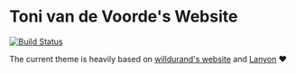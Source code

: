 Toni van de Voorde's Website
============================

[![Build
Status](https://travis-ci.org/tonivdv/tonivdv.github.com.png?branch=master)](https://travis-ci.org/tonivdv/tonivdv.github.com)

The current theme is heavily based on [willdurand's website](https://github.com/willdurand/willdurand.github.com) and [Lanyon](https://github.com/poole/lanyon) :heart: